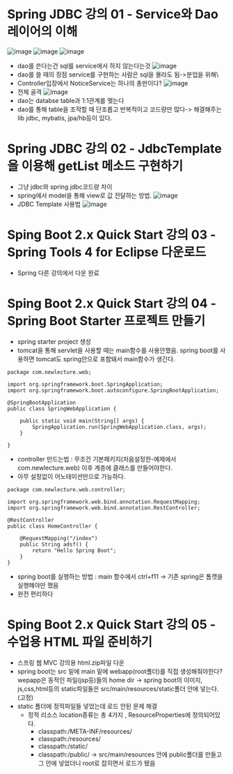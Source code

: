 # Spring JDBC 강의 01 - Service와 Dao 레이어의 이해
![image](https://user-images.githubusercontent.com/40667871/224024253-828d7b66-8cc5-4119-ab4f-4b4585f2cfb4.png)
![image](https://user-images.githubusercontent.com/40667871/224024584-9b820ce4-b211-43db-8ee1-ae00ed58cfdf.png)
![image](https://user-images.githubusercontent.com/40667871/224024730-bb3441d4-6f39-4ed6-8244-31b4546d2899.png)
* dao를 쓴다는건 sql를 service에서 하지 않는다는것
![image](https://user-images.githubusercontent.com/40667871/224025042-4d2190cd-5b74-46d0-ad47-dddd28c5f496.png)
* dao를 쓸 때의 장점 service를 구현하는 사람은 sql을 몰라도 됨->분업을 위해\
* Controller입장에서 NoticeService는 하나의 총판이다?
![image](https://user-images.githubusercontent.com/40667871/224026094-bf2c5f30-0cf2-471b-abe8-665e5e73a9be.png)
* 전체 골격
![image](https://user-images.githubusercontent.com/40667871/224026144-4656518c-784f-47ad-b3e9-5ca0e9a4c0e6.png)
* dao는 databse table과 1:1관계를 맺는다
* dao를 통해 table을 조작할 때 단조롭고 반복적이고 코드량만 많다-> 해결해주는 lib jdbc, mybatis, jpa/hb등이 있다.

# Spring JDBC 강의 02 - JdbcTemplate을 이용해 getList 메소드 구현하기
* 그냥 jdbc와 spring jdbc코드량 차이
* spring에서 model을 통해 view로 값 전달하는 방법.
![image](https://user-images.githubusercontent.com/40667871/224027885-2613131a-5c95-470a-bd50-80218242e486.png)
* JDBC Template 사용법
![image](https://user-images.githubusercontent.com/40667871/224029507-a01a36d3-0be6-467a-9ee2-e7149dacc27c.png)

# Sping Boot 2.x Quick Start 강의 03 - Spring Tools 4 for Eclipse 다운로드
* Spring 다른 강의에서 다운 완료

# Sping Boot 2.x Quick Start 강의 04 - Spring Boot Starter 프로젝트 만들기
* spring starter project 생성
* tomcat을 통해 servlet을 사용할 때는 main함수를 사용안했음. spring boot를 사용하면 tomcat도 spring안으로 포함돼서 main함수가 생긴다.
```
package com.newlecture.web;

import org.springframework.boot.SpringApplication;
import org.springframework.boot.autoconfigure.SpringBootApplication;

@SpringBootApplication
public class SpringWebApplication {

	public static void main(String[] args) {
		SpringApplication.run(SpringWebApplication.class, args);
	}

}

```
* controller 만드는법 : 무조건 기본패키지(처음설정한-예제에서 com.newlecture.web) 이후 계층에 클래스를 만들어야한다. 
* 아무 설정없이 어노테이션만으로 가능하다.
```
package com.newlecture.web.controller;

import org.springframework.web.bind.annotation.RequestMapping;
import org.springframework.web.bind.annotation.RestController;

@RestController
public class HomeController {
	
	@RequestMapping("/index")
	public String adsf() {
		return "Hello Spring Boot";
	}
}

```
* spring boot를 실행하는 방법 : main 함수에서 ctrl+f11  -> 기존 spring은 톰캣을 실행해야만 했음
* 완전 편리하다

# Sping Boot 2.x Quick Start 강의 05 - 수업용 HTML 파일 준비하기
* 스프링 웹 MVC 강의용 html.zip파일 다운
* spring boot는 src 밑에 main 밑에 webapp(root폴더)를 직접 생성해줘야한다?wepapp은 동적인 파일(jsp등)들의 home dir -> spring boot의 이미지, js,css,html등의 static파일들은  src/main/resources/static폴더 안에 넣는다.(고정)
* static 폴더에 정적파일들 넣었는데 로드 안된 문제 해결
   * 정적 리소스 location종류는 총 4가지 , ResourceProperties에 정의되어있다.
      * classpath:/META-INF/resources/
      * classpath:/resources/
      * classpath:/static/
      * classpath:/public/ ->  src/main/resources 안에 public폴더를 만들고 그 안에 넣었더니 root로 잡히면서 로드가 됐음
